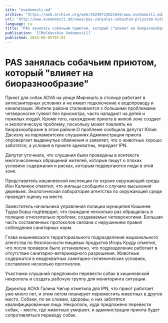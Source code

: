 ```yaml
---
site: "evedomosti.md"
archive: "https://web.archive.org/web/20240722021656/www.evedomosti.md/news/pas-zanyalas-sobachim-priyutom-kotoryj-vliyaet-na-bioraznoob"
url: "http://www.evedomosti.md/news/pas-zanyalas-sobachim-priyutom-kotoryj-vliyaet-na-bioraznoob"
language: ru
title: "PAS занялась собачьим приютом, который \"влияет на биоразнообразие\""
publication: '[[Moldavskie Vedomosti]]'
published: 2024-06-05T07:01
---
```


# PAS занялась собачьим приютом, который "влияет на биоразнообразие"

Приют для собак AOVA на улице Мирчешть в столице работает в антисанитарных условиях и не имеет подключение к водопроводу и канализации. Жители района сталкиваются с большими проблемами: четвероногие гуляют без присмотра, часто нападают на детей и пожилых людей. Кроме того, нахождение приюта в жилой зоне создает и экологическую проблему, поскольку может повлиять на биоразнообразие в этом районе.О проблеме сообщила депутат Юлия Даскэлу на парламентских слушаниях.Администрация приюта опровергает выдвинутые обвинения и заявляет, что о животных хорошо заботятся, а условия в приюте адекватны, передает IPN.

Депутат уточнила, что слушания были проведены в контексте многочисленных обращений жителей, которые пишут о плохих условиях содержания и рисках, которым подвергаются люди в этой зоне.

Представитель кишиневской инспекции по охране окружающей среды Ион Калинюк отметил, что жильцы сообщили о случаях высыхания деревьев. Экологическая лаборатория агентства по окружающей среде проведет оценку на месте.

Заместитель начальника управления полиции муниципия Кишинев Тудор Борш подтвердил, что граждане несколько раз обращалась в полицию относительно проблем, создаваемых четвероногими. Большая часть составленных протоколов связана с нарушением правил соблюдения санитарных норм.

Глава кишиневского территориального подразделения национального агентства по безопасности пищевых продуктов Игорь Круду отметил, что после проверок было установлено, что подразделение работает в отсутствие санитарно-ветеринарного разрешения. Животные содержатся в неадекватных санитарно-гигиенических условиях, составлено несколько протоколов.

Участники слушаний предложили перевести собак в кишиневский некрополь и создать рабочую группу для мониторинга ситуации.

Директор AOVA Галина Чигир отметила для IPN, что приют работает уже много лет, и этим летом планирует переместить животных в другое место. Собаки, по ее словам, здоровы, о них заботятся квалифицированные лица. Некрополь, куда предложено перевести собак, - место, где животные умирают, и администрация приюта будет сопротивляться переводу собак.
